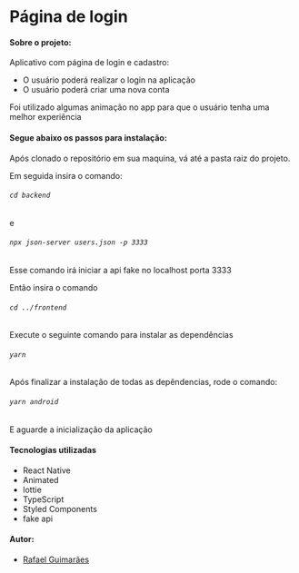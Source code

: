 # Página de login

#### Sobre o projeto:

Aplicativo com página de login e cadastro:

- O usuário poderá realizar o login na aplicação
- O usuário poderá criar uma nova conta

Foi utilizado algumas animação no app para que o usuário tenha uma melhor experiência

#### Segue abaixo os passos para instalação:

Após clonado o repositório em sua maquina, vá até a pasta raiz do projeto.

Em seguida insira o comando:

###### `cd backend`

e

###### `npx json-server users.json -p 3333`

Esse comando irá iniciar a api fake no localhost porta 3333

Então insira o comando

###### `cd ../frontend`

Execute o seguinte comando para instalar as dependências

###### `yarn`

Após finalizar a instalação de todas as depêndencias, rode o comando:

###### `yarn android`

E aguarde a inicialização da aplicação

#### Tecnologias utilizadas

- React Native
- Animated
- lottie
- TypeScript
- Styled Components
- fake api

#### Autor:

- [Rafael Guimarães](https://www.linkedin.com/in/rafael-guimar%C3%A3es-welke-0a0168193/)
